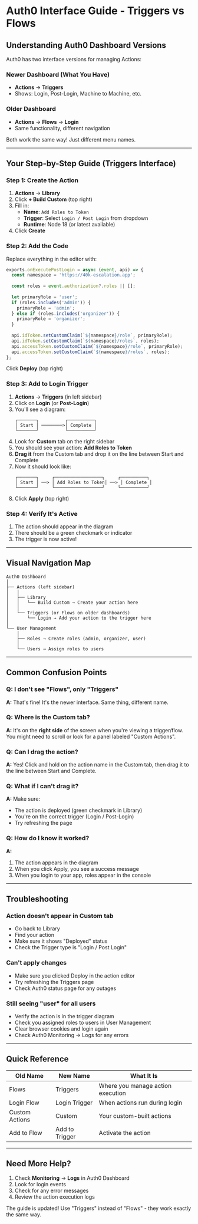 # Auth0 Interface Guide - Triggers vs Flows

## Understanding Auth0 Dashboard Versions

Auth0 has two interface versions for managing Actions:

### Newer Dashboard (What You Have)
- **Actions** → **Triggers**
- Shows: Login, Post-Login, Machine to Machine, etc.

### Older Dashboard
- **Actions** → **Flows** → **Login**
- Same functionality, different navigation

Both work the same way! Just different menu names.

---

## Your Step-by-Step Guide (Triggers Interface)

### Step 1: Create the Action

1. **Actions** → **Library**
2. Click **+ Build Custom** (top right)
3. Fill in:
   - **Name**: `Add Roles to Token`
   - **Trigger**: Select `Login / Post Login` from dropdown
   - **Runtime**: Node 18 (or latest available)
4. Click **Create**

### Step 2: Add the Code

Replace everything in the editor with:

```javascript
exports.onExecutePostLogin = async (event, api) => {
  const namespace = 'https://40k-escalation.app';
  
  const roles = event.authorization?.roles || [];
  
  let primaryRole = 'user';
  if (roles.includes('admin')) {
    primaryRole = 'admin';
  } else if (roles.includes('organizer')) {
    primaryRole = 'organizer';
  }
  
  api.idToken.setCustomClaim(`${namespace}/role`, primaryRole);
  api.idToken.setCustomClaim(`${namespace}/roles`, roles);
  api.accessToken.setCustomClaim(`${namespace}/role`, primaryRole);
  api.accessToken.setCustomClaim(`${namespace}/roles`, roles);
};
```

Click **Deploy** (top right)

### Step 3: Add to Login Trigger

1. **Actions** → **Triggers** (in left sidebar)
2. Click on **Login** (or **Post-Login**)
3. You'll see a diagram:
   ```
   ┌───────┐          ┌──────────┐
   │ Start │ ────────>│ Complete │
   └───────┘          └──────────┘
   ```
4. Look for **Custom** tab on the right sidebar
5. You should see your action: **Add Roles to Token**
6. **Drag it** from the Custom tab and drop it on the line between Start and Complete
7. Now it should look like:
   ```
   ┌───────┐     ┌──────────────────┐     ┌──────────┐
   │ Start │ ──> │ Add Roles to Token│ ──> │ Complete │
   └───────┘     └──────────────────┘     └──────────┘
   ```
8. Click **Apply** (top right)

### Step 4: Verify It's Active

1. The action should appear in the diagram
2. There should be a green checkmark or indicator
3. The trigger is now active!

---

## Visual Navigation Map

```
Auth0 Dashboard
│
├── Actions (left sidebar)
│   │
│   ├── Library
│   │   └── Build Custom → Create your action here
│   │
│   └── Triggers (or Flows on older dashboards)
│       └── Login → Add your action to the trigger here
│
└── User Management
    │
    ├── Roles → Create roles (admin, organizer, user)
    │
    └── Users → Assign roles to users
```

---

## Common Confusion Points

### Q: I don't see "Flows", only "Triggers"
**A:** That's fine! It's the newer interface. Same thing, different name.

### Q: Where is the Custom tab?
**A:** It's on the **right side** of the screen when you're viewing a trigger/flow. You might need to scroll or look for a panel labeled "Custom Actions".

### Q: Can I drag the action?
**A:** Yes! Click and hold on the action name in the Custom tab, then drag it to the line between Start and Complete.

### Q: What if I can't drag it?
**A:** Make sure:
- The action is deployed (green checkmark in Library)
- You're on the correct trigger (Login / Post-Login)
- Try refreshing the page

### Q: How do I know it worked?
**A:** 
1. The action appears in the diagram
2. When you click Apply, you see a success message
3. When you login to your app, roles appear in the console

---

## Troubleshooting

### Action doesn't appear in Custom tab
- Go back to Library
- Find your action
- Make sure it shows "Deployed" status
- Check the Trigger type is "Login / Post Login"

### Can't apply changes
- Make sure you clicked Deploy in the action editor
- Try refreshing the Triggers page
- Check Auth0 status page for any outages

### Still seeing "user" for all users
- Verify the action is in the trigger diagram
- Check you assigned roles to users in User Management
- Clear browser cookies and login again
- Check Auth0 Monitoring → Logs for any errors

---

## Quick Reference

| Old Name | New Name | What It Is |
|----------|----------|------------|
| Flows | Triggers | Where you manage action execution |
| Login Flow | Login Trigger | When actions run during login |
| Custom Actions | Custom | Your custom-built actions |
| Add to Flow | Add to Trigger | Activate the action |

---

## Need More Help?

1. Check **Monitoring** → **Logs** in Auth0 Dashboard
2. Look for login events
3. Check for any error messages
4. Review the action execution logs

The guide is updated! Use "Triggers" instead of "Flows" - they work exactly the same way.
